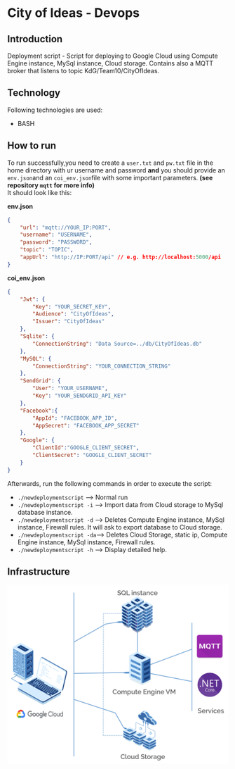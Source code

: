 # City of Ideas - Devops

## Introduction
Deployment script - Script for deploying to Google Cloud using Compute Engine instance, MySql instance, Cloud storage.
    Contains also a MQTT broker that listens to topic KdG/Team10/CityOfIdeas.

## Technology
Following technologies are used:
* BASH

## How to run

To run successfully,you need to create a `user.txt` and `pw.txt` file in the home directory with ur username and password **and** you should provide an `env.json`and an `coi_env.json`file with some important parameters. **(see repository `mqtt` for more info)**  
It should look like this:     

**env.json**
```env.json
{
	"url": "mqtt://YOUR_IP:PORT",
	"username": "USERNAME",
	"password": "PASSWORD",
	"topic": "TOPIC",
	"appUrl": "http://IP:PORT/api" // e.g. http://localhost:5000/api
}
```
**coi_env.json**
```coi_env.json
{
	"Jwt": {
		"Key": "YOUR_SECRET_KEY",
		"Audience": "CityOfIdeas",
		"Issuer": "CityOfIdeas"
	},
	"Sqlite": {
		"ConnectionString": "Data Source=../db/CityOfIdeas.db"
	}, 
	"MySQL": {
		"ConnectionString": "YOUR_CONNECTION_STRING"
	},
	"SendGrid": {
		"User": "YOUR_USERNAME",
		"Key": "YOUR_SENDGRID_API_KEY"
	},
	"Facebook":{
		"AppId": "FACEBOOK_APP_ID",
		"AppSecret": "FACEBOOK_APP_SECRET"
	}, 
	"Google": {
		"ClientId":"GOOGLE_CLIENT_SECRET",
		"ClientSecret": "GOOGLE_CLIENT_SECRET"
	}
}
```

Afterwards, run the following commands in order to execute the script:
* `./newdeploymentscript`    --> Normal run
* `./newdeploymentscript -i` --> Import data from Cloud storage to MySql database instance.
* `./newdeploymentscript -d` --> Deletes Compute Engine instance, MySql instance, Firewall rules. It will ask to export database to Cloud storage.
* `./newdeploymentscript -da`--> Deletes Cloud Storage, static ip, Compute Engine instance, MySql instance, Firewall rules.
* `./newdeploymentscript -h` --> Display detailed help.


## Infrastructure
![Gcloud_Infra](Gcloud_Infra.jpg)

